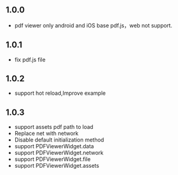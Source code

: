 ## 1.0.0

* pdf viewer only android and iOS base pdf.js，web not support.

## 1.0.1

* fix pdf.js file 

## 1.0.2

* support hot reload,Improve example

## 1.0.3

* support assets pdf path to load
* Replace net with network
* Disable default initialization method
* support PDFViewerWidget.data
* support PDFViewerWidget.network
* support PDFViewerWidget.file
* support PDFViewerWidget.assets